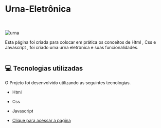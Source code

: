 # Urna-Eletrônica<br/> <br/>

![urna](https://user-images.githubusercontent.com/66651121/132107677-41e0f9c0-b301-4efb-8e69-6e1c59e2c56c.png)


Esta página foi criada para colocar em prática os conceitos de Html , Css e Javascript ,  foi criado uma urna eletrônica e suas funcionalidades. <br/> <br/>

## 💻 Tecnologias utilizadas

O Projeto foi desenvolvido utilizando as seguintes tecnologias.

- Html
- Css
- Javascript <br/>

- [Clique para acessar a pagina](https://welton1986.github.io/Urna-Eletronica/)
